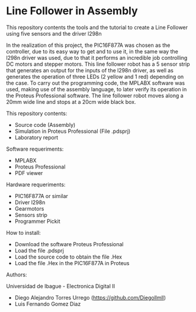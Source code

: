 # Line Follower in Assembly
This repository contents the tools and the tutorial to create a Line Follower using five sensors and the driver l298n

In the realization of this project, the PIC16F877A was chosen as the controller, due to its easy way to get and to use it, in the same way the l298n driver was used, due to that it performs an incredible job controlling DC motors and stepper motors. This line follower robot has a 5 sensor strip that generates an output for the inputs of the l298n driver, as well as generates the operation of three LEDs (2 yellow and 1 red) depending on the case. To carry out the programming code, the MPLABX software was used, making use of the assembly language, to later verify its operation in the Proteus Professional software.
The line follower robot moves along a 20mm wide line and stops at a 20cm wide black box.

This repository contents:

* Source code (Assembly)
* Simulation in Proteus Professional (File .pdsprj)
* Laboratory report

Software requeriments:

* MPLABX
* Proteus Professional
* PDF viewer

Hardware requeriments:

* PIC16F877A or similar
* Driver l298n
* Gearmotors
* Sensors strip
* Programmer Pickit

How to install:

* Download the software Proteus Professional
* Load the file .pdsprj
* Load the source code to obtain the file .Hex
* Load the file .Hex in the PIC16F877A in Proteus

Authors:

Universidad de Ibague - Electronica Digital II

* Diego Alejandro Torres Urrego (https://github.com/Diegollmll)
* Luis Fernando Gomez Diaz

